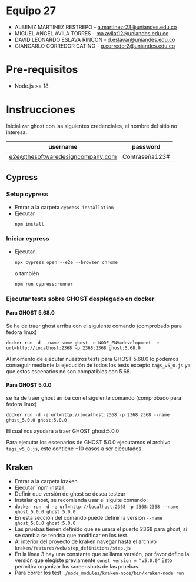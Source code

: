 # Equipo 27

- ALBENIZ MARTINEZ RESTREPO - a.martinezr23@uniandes.edu.co
- MIGUEL ANGEL AVILA TORRES - ma.avilat12@uniandes.edu.co
- DAVID LEONARDO ESLAVA RINCON - d.eslavar@uniandes.edu.co
- GIANCARLO CORREDOR CATINO - g.corredor2@uniandes.edu.co

# Pre-requisitos
- Node.js >= 18

# Instrucciones
Inicializar ghost con las siguientes credenciales, el nombre del sitio no interesa.

| username                         | password       |
|:--------------------------------:|:--------------:|
| e2e@thesoftwaredesigncompany.com | Contraseña123# |

## Cypress

### Setup cypress
- Entrar a la carpeta `cypress-installation`
- Ejecutar
    ```shell
    npm install
    ```

### Iniciar cypress
- Ejecutar
    ```shell
    npx cypress open --e2e --browser chrome
    ```
    o también
    ```shell
    npm run cypress:runner
    ```

### Ejecutar tests sobre GHOST desplegado en docker
#### Para GHOST 5.68.0
Se ha de traer ghost arriba con el siguiente comando (comprobado para fedora linux)

    docker run -d --name some-ghost -e NODE_ENV=development -e url=http://localhost:2368 -p 2368:2368 ghost:5.68.0

Al momento de ejecutar nuestros tests para GHOST 5.68.0 lo podemos conseguir
mediante la ejecución de todos los tests excepto `tags_v5_0.js` ya que estos escenarios
no son compatibles con 5.68.

#### Para GHOST 5.0.0
se ha de traer ghost arriba con el siguiente comando (comprobado para fedora linux)

    docker run -d -e url=http://localhost:2368 -p 2368:2368 --name ghost_5.0.0 ghost:5.0.0

El cual nos ayudara a traer GHOST ghost:5.0.0

Para ejecutar los escenarios de GHOST 5.0.0 ejecutamos el archivo `tags_v5_0.js`, este
contiene +10 casos a ser ejecutados.


## Kraken

- Entrar a la carpeta kraken
- Ejecutar `npm install``
- Definir que versión de ghost se desea testear
- Instalar ghost, se recomienda usar el siguite comando:
- `docker run -d -e url=http://localhost:2368 -p 2368:2368 --name ghost_5.0.0 ghost:5.0.0`
- En esta sección del comando puede definir la versión `--name ghost_5.0.0 ghost:5.0.0`
- Las pruebas tienen definido que se usara el puerto 2368 para ghost, si se cambia se tendría que modificar en los test.
- Al interior del proyecto de kraken navegar hasta el archivo `kraken/features/web/step_definitions/step.js`
- En la línea 3 hay una constante que se llama versión, por favor define la versión que elegiste previamente `const version = "v5.0.0"` Esto permitira organizar los screenshots de las pruebas.
- Para correr los test `./node_modules/kraken-node/bin/kraken-node run`
